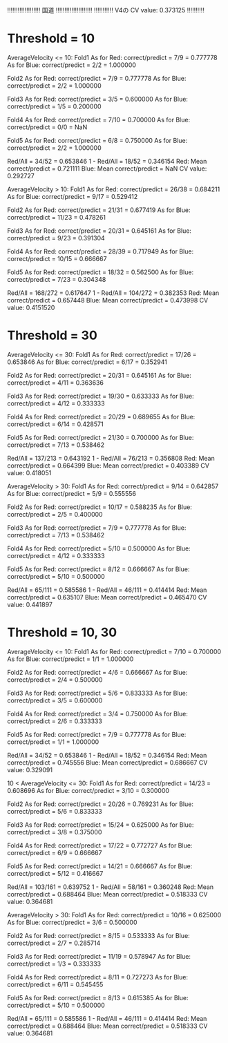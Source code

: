 !!!!!!!!!!!!!!!!!!! 国道 !!!!!!!!!!!!!!!!!!!!!
!!!!!!!!!!! V4の CV value: 0.373125 !!!!!!!!!!

# Threshold = 10

AverageVelocity <= 10:
  Fold1
  As for Red: correct/predict = 7/9 = 0.777778
  As for Blue: correct/predict = 2/2 = 1.000000

  Fold2
  As for Red: correct/predict = 7/9 = 0.777778
  As for Blue: correct/predict = 2/2 = 1.000000

  Fold3
  As for Red: correct/predict = 3/5 = 0.600000
  As for Blue: correct/predict = 1/5 = 0.200000

  Fold4
  As for Red: correct/predict = 7/10 = 0.700000
  As for Blue: correct/predict = 0/0 = NaN

  Fold5
  As for Red: correct/predict = 6/8 = 0.750000
  As for Blue: correct/predict = 2/2 = 1.000000

  Red/All = 34/52 = 0.653846
  1 - Red/All = 18/52 = 0.346154
  Red: Mean correct/predict = 0.721111
  Blue: Mean correct/predict = NaN
  CV value: 0.292727

AverageVelocity > 10:
  Fold1
  As for Red: correct/predict = 26/38 = 0.684211
  As for Blue: correct/predict = 9/17 = 0.529412

  Fold2
  As for Red: correct/predict = 21/31 = 0.677419
  As for Blue: correct/predict = 11/23 = 0.478261

  Fold3
  As for Red: correct/predict = 20/31 = 0.645161
  As for Blue: correct/predict = 9/23 = 0.391304

  Fold4
  As for Red: correct/predict = 28/39 = 0.717949
  As for Blue: correct/predict = 10/15 = 0.666667

  Fold5
  As for Red: correct/predict = 18/32 = 0.562500
  As for Blue: correct/predict = 7/23 = 0.304348

  Red/All = 168/272 = 0.617647
  1 - Red/All = 104/272 = 0.382353
  Red: Mean correct/predict = 0.657448
  Blue: Mean correct/predict = 0.473998
  CV value: 0.4151520

# Threshold = 30
AverageVelocity <= 30:
  Fold1
  As for Red: correct/predict = 17/26 = 0.653846
  As for Blue: correct/predict = 6/17 = 0.352941

  Fold2
  As for Red: correct/predict = 20/31 = 0.645161
  As for Blue: correct/predict = 4/11 = 0.363636

  Fold3
  As for Red: correct/predict = 19/30 = 0.633333
  As for Blue: correct/predict = 4/12 = 0.333333

  Fold4
  As for Red: correct/predict = 20/29 = 0.689655
  As for Blue: correct/predict = 6/14 = 0.428571

  Fold5
  As for Red: correct/predict = 21/30 = 0.700000
  As for Blue: correct/predict = 7/13 = 0.538462

  Red/All = 137/213 = 0.643192
  1 - Red/All = 76/213 = 0.356808
  Red: Mean correct/predict = 0.664399
  Blue: Mean correct/predict = 0.403389
  CV value: 0.418051

AverageVelocity > 30:
  Fold1
  As for Red: correct/predict = 9/14 = 0.642857
  As for Blue: correct/predict = 5/9 = 0.555556

  Fold2
  As for Red: correct/predict = 10/17 = 0.588235
  As for Blue: correct/predict = 2/5 = 0.400000

  Fold3
  As for Red: correct/predict = 7/9 = 0.777778
  As for Blue: correct/predict = 7/13 = 0.538462

  Fold4
  As for Red: correct/predict = 5/10 = 0.500000
  As for Blue: correct/predict = 4/12 = 0.333333

  Fold5
  As for Red: correct/predict = 8/12 = 0.666667
  As for Blue: correct/predict = 5/10 = 0.500000

  Red/All = 65/111 = 0.585586
  1 - Red/All = 46/111 = 0.414414
  Red: Mean correct/predict = 0.635107
  Blue: Mean correct/predict = 0.465470
  CV value: 0.441897

# Threshold = 10, 30
AverageVelocity <= 10:
  Fold1
  As for Red: correct/predict = 7/10 = 0.700000
  As for Blue: correct/predict = 1/1 = 1.000000

  Fold2
  As for Red: correct/predict = 4/6 = 0.666667
  As for Blue: correct/predict = 2/4 = 0.500000

  Fold3
  As for Red: correct/predict = 5/6 = 0.833333
  As for Blue: correct/predict = 3/5 = 0.600000

  Fold4
  As for Red: correct/predict = 3/4 = 0.750000
  As for Blue: correct/predict = 2/6 = 0.333333

  Fold5
  As for Red: correct/predict = 7/9 = 0.777778
  As for Blue: correct/predict = 1/1 = 1.000000

  Red/All = 34/52 = 0.653846
  1 - Red/All = 18/52 = 0.346154
  Red: Mean correct/predict = 0.745556
  Blue: Mean correct/predict = 0.686667
  CV value: 0.329091

10 < AverageVelocity <= 30:
  Fold1
  As for Red: correct/predict = 14/23 = 0.608696
  As for Blue: correct/predict = 3/10 = 0.300000

  Fold2
  As for Red: correct/predict = 20/26 = 0.769231
  As for Blue: correct/predict = 5/6 = 0.833333

  Fold3
  As for Red: correct/predict = 15/24 = 0.625000
  As for Blue: correct/predict = 3/8 = 0.375000

  Fold4
  As for Red: correct/predict = 17/22 = 0.772727
  As for Blue: correct/predict = 6/9 = 0.666667

  Fold5
  As for Red: correct/predict = 14/21 = 0.666667
  As for Blue: correct/predict = 5/12 = 0.416667

  Red/All = 103/161 = 0.639752
  1 - Red/All = 58/161 = 0.360248
  Red: Mean correct/predict = 0.688464
  Blue: Mean correct/predict = 0.518333
  CV value: 0.364681

AverageVelocity > 30:
  Fold1
  As for Red: correct/predict = 10/16 = 0.625000
  As for Blue: correct/predict = 3/6 = 0.500000

  Fold2
  As for Red: correct/predict = 8/15 = 0.533333
  As for Blue: correct/predict = 2/7 = 0.285714

  Fold3
  As for Red: correct/predict = 11/19 = 0.578947
  As for Blue: correct/predict = 1/3 = 0.333333

  Fold4
  As for Red: correct/predict = 8/11 = 0.727273
  As for Blue: correct/predict = 6/11 = 0.545455

  Fold5
  As for Red: correct/predict = 8/13 = 0.615385
  As for Blue: correct/predict = 5/10 = 0.500000

  Red/All = 65/111 = 0.585586
  1 - Red/All = 46/111 = 0.414414
  Red: Mean correct/predict = 0.688464
  Blue: Mean correct/predict = 0.518333
  CV value: 0.364681
